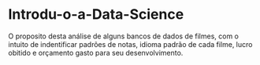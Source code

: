 # Introdu-o-a-Data-Science

O proposito desta análise de alguns bancos de dados de filmes, com o intuito de indentificar padrões de notas, idioma padrão de cada filme, lucro obitido e orçamento gasto para seu desenvolvimento.
